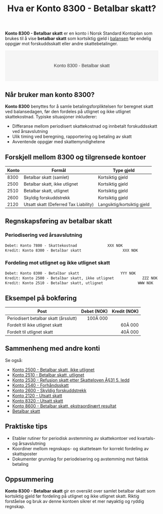 ﻿---
title: "Hva er Konto 8300 - Betalbar skatt?"
seoTitle: "8300-betalbar-skatt"
description: '**Konto 8300 - Betalbar skatt** er en konto i Norsk Standard Kontoplan som brukes til å vise **betalbar skatt** som kortsiktig gjeld i [balansen](/blogs/regnsk...'
---

**Konto 8300 - Betalbar skatt** er en konto i Norsk Standard Kontoplan som brukes til å vise **betalbar skatt** som kortsiktig gjeld i [balansen](/blogs/regnskap/hva-er-balanse "Hva er Balanse?") før endelig oppgjør mot forskuddsskatt eller andre skattebetalinger.

![Illustrasjon av konto 8300 betalbar skatt](8300-betalbar-skatt-image.svg)

## Når bruker man konto 8300?

**Konto 8300** benyttes for å samle betalingsforpliktelsen for beregnet skatt ved balansedagen, før den fordeles på utlignet og ikke utlignet skattekostnad. Typiske situasjoner inkluderer:

* Differanse mellom periodisert skattekostnad og innbetalt forskuddsskatt ved årsavslutning
* Ulik timing ved beregning, rapportering og betaling av skatt
* Avventende oppgjør med skattemyndighetene

## Forskjell mellom 8300 og tilgrensede kontoer

| Konto  | Formål                                                          | Type gjeld       |
|--------|-----------------------------------------------------------------|------------------|
| 8300   | Betalbar skatt (samlet)                                         | Kortsiktig gjeld |
| 2500   | Betalbar skatt, ikke utlignet                                   | Kortsiktig gjeld |
| 2510   | Betalbar skatt, utlignet                                        | Kortsiktig gjeld |
| 2600   | Skyldig forskuddstrekk                                          | Kortsiktig gjeld |
| 2120   | Utsatt skatt (Deferred Tax Liability)                           | Langsiktig/kortsiktig gjeld |

## Regnskapsføring av betalbar skatt

### Periodisering ved årsavslutning

```plaintext
Debet: Konto 7800 - Skattekostnad              XXX NOK
Kredit: Konto 8300 - Betalbar skatt                   XXX NOK
```

### Fordeling mot utlignet og ikke utlignet skatt

```plaintext
Debet: Konto 8300 - Betalbar skatt                   YYY NOK
Kredit: Konto 2500 - Betalbar skatt, ikke utlignet             ZZZ NOK
Kredit: Konto 2510 - Betalbar skatt, utlignet                WWW NOK
```

## Eksempel på bokføring

| Post                                        | Debet (NOK) | Kredit (NOK) |
|---------------------------------------------|------------:|-------------:|
| Periodisert betalbar skatt (årsslutt)       |   100Â 000   |              |
| Fordelt til ikke utlignet skatt             |             |    60Â 000    |
| Fordelt til utlignet skatt                  |             |    40Â 000    |

## Sammenheng med andre konti

Se også:

* [Konto 2500 - Betalbar skatt, ikke utlignet](/blogs/kontoplan/2500-betalbar-skatt-ikke-utlignet "Konto 2500 - Betalbar skatt, ikke utlignet")
* [Konto 2510 - Betalbar skatt, utlignet](/blogs/kontoplan/2510-betalbar-skatt-utlignet "Konto 2510 - Betalbar skatt, utlignet")
* [Konto 2530 - Refusjon skatt etter Skatteloven Â§31 5. ledd](/blogs/kontoplan/2530-refusjon-skatt-etter-skatteloven-31-5-ledd "Konto 2530 - Refusjon skatt etter Skatteloven Â§31 5. ledd")
* [Konto 2540 - Forhåndsskatt](/blogs/kontoplan/2540-forhaandskatt "Konto 2540 - Forhåndsskatt")
* [Konto 2600 - Skyldig forskuddstrekk](/blogs/kontoplan/2600-forskuddstrekk "Konto 2600 - Skyldig forskuddstrekk")
* [Konto 2120 - Utsatt skatt](/blogs/kontoplan/2120-utsatt-skatt "Konto 2120 - Utsatt skatt")
* [Konto 8320 - Utsatt skatt](/blogs/kontoplan/8320-utsatt-skatt "Konto 8320 - Utsatt skatt")
* [Konto 8600 - Betalbar skatt, ekstraordinært resultat](/blogs/kontoplan/8600-betalbar-skatt-ekstraordinart-resultat "Konto 8600 - Betalbar skatt, ekstraordinært resultat")
* [Betalbar skatt](/blogs/regnskap/betalbar-skatt "Betalbar skatt – Komplett guide til beregning og håndtering")

## Praktiske tips

* Etabler rutiner for periodisk avstemming av skattekontoer ved kvartals- og årsavslutning
* Koordiner mellom regnskaps- og skatteteam for korrekt fordeling av skattsposter
* Dokumenter grunnlag for periodeisering og avstemming mot faktisk betaling

## Oppsummering

**Konto 8300 - Betalbar skatt** gir en oversikt over samlet betalbar skatt som kortsiktig gjeld før fordeling på utlignet og ikke utlignet skatt. Riktig forståelse og bruk av denne kontoen sikrer et mer nøyaktig og ryddig regnskap.







